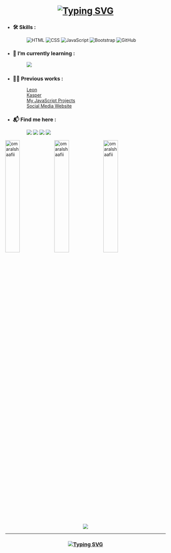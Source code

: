 <h1 align="center"><a href="https://git.io/typing-svg"><img src="https://readme-typing-svg.herokuapp.com?font=Fira+Code&weight=600&size=17&pause=1000&color=2D9BCB&center=true&vCenter=true&width=435&height=90&lines=Hi%2C+I+am+Omar+Shaban+👋;I+am+Learning+to+be+a+front-end+developer" alt="Typing SVG" /></a></h1>

- <h3>🛠️ Skills :</h3>
<p>
&ensp;&ensp;&ensp;&ensp;&ensp;&ensp;&ensp;&ensp;&ensp;
<img src="https://img.shields.io/badge/-HTML-E34F26?logo=html5&logoColor=white&style=flat" alt="HTML">
<img src="https://img.shields.io/badge/-CSS-1572B6?logo=css3&logoColor=white&style=flat" alt="CSS">
<img src="https://img.shields.io/badge/-JavaScript-F7DF1E?logo=javascript&logoColor=white&style=flat" alt="JavaScript">
<img src="https://img.shields.io/badge/-Bootstrap-7952B3?logo=bootstrap&logoColor=white&style=flat" alt="Bootstrap">
<img src="https://img.shields.io/badge/-GitHub-181717?logo=github&logoColor=white&style=flat" alt="GitHub">
</p>

- <h3>🌱 I’m currently learning :</h3>
<p>
&ensp;&ensp;&ensp;&ensp;&ensp;&ensp;&ensp;&ensp;&ensp;
<img src="https://img.shields.io/badge/-React-23272F?logo=react&logoColor=149ECA&style=flat"/>
</p>

- <h3>👨‍💻 Previous works :</h3>

&ensp;&ensp;&ensp;&ensp;&ensp;&ensp;&ensp;&ensp;&ensp;
   <a href="https://omaralshaafii.github.io/Leon/">Leon</a> <br>
&ensp;&ensp;&ensp;&ensp;&ensp;&ensp;&ensp;&ensp;&ensp;
   <a href="https://omaralshaafii.github.io/Kasper/">Kasper</a> <br>
&ensp;&ensp;&ensp;&ensp;&ensp;&ensp;&ensp;&ensp;&ensp;
   <a href="https://omaralshaafii.github.io/JSProjects/">My JavaScript Projects</a> <br>
&ensp;&ensp;&ensp;&ensp;&ensp;&ensp;&ensp;&ensp;&ensp;
   <a href="https://omaralshaafii.github.io/SocialMediaWebsite/">Social Media Website</a>
   
- <h3>📬 Find me here :</h3>
<p>
&ensp;&ensp;&ensp;&ensp;&ensp;&ensp;&ensp;&ensp;&ensp;
<a href="https://www.facebook.com/omaralshaafii"><img src="https://img.shields.io/badge/Facebook-1877F2?style=flat&logo=facebook&logoColor=white"/></a>
<a href="https://www.linkedin.com/in/omaralshaafii/"><img src="https://img.shields.io/badge/LinkedIn-0077B5?style=flat&logo=linkedin&logoColor=white"/></a>
<a href="https://codepen.io/3mar_shaban"><img src="https://img.shields.io/badge/CodePen-131437?style=flat&logo=codepen&logoColor=white"/></a>
<a href="https://www.codewars.com/users/omarsha6an"><img src="https://img.shields.io/badge/Codewars-CD1818?style=flat&logo=codewars&logoColor=white"/></a>
</p>

<p>
   <img align="center" src="http://github-profile-summary-cards.vercel.app/api/cards/repos-per-language?username=omarsha6an&theme=github_dark" width="30%" alt="omaralshaafii" />
  <img align="left" src="http://github-profile-summary-cards.vercel.app/api/cards/most-commit-language?username=omarsha6an&theme=github_dark"  width="30%" alt="omaralshaafii" />
  <img align="left" src="http://github-profile-summary-cards.vercel.app/api/cards/stats?username=omarsha6an&theme=github_dark"  width="30%" alt="omaralshaafii" /> <br><br>
  <p align="center"> <img src="https://www.codewars.com/users/omarsha6an/badges/large" align="center"> </p>
</p>

<hr>

<h3 align="center"><a href="https://git.io/typing-svg"><img src="https://readme-typing-svg.herokuapp.com?font=Fira+Code&pause=1000&width=435&lines=Thank+you+for+your+visit+%F0%9F%98%8D" alt="Typing SVG" /></a></h3>


